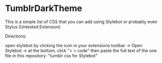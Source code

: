 # TumblrDarkTheme

This is a simple list of CSS that you can add using Stylebot or probably even Stylus (Untested Extension)

Directions:

open stylebot by clicking the icon in your extensions toolbar
 -> Open Stylebot
 -> at the bottom, click "< > code" 
then paste the full text of the one file in this repository: "tumblr css for Stylebot"
